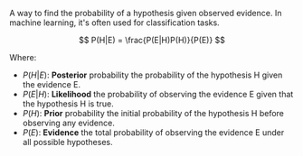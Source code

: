 A way to find the probability of a hypothesis given observed evidence. In machine learning, it's often used for classification tasks.

$$
P(H|E) = \frac{P(E|H)P(H)}{P(E)}
$$

Where:
- $P(H|E):$ **Posterior** probability
	the probability of the hypothesis H given the evidence E.
- $P(E|H):$ **Likelihood** 
	the probability of observing the evidence E given that the hypothesis H is true.
- $P(H):$ **Prior** probability
	the initial probability of the hypothesis H before observing any evidence.
- $P(E):$ **Evidence**
	the total probability of observing the evidence E under all possible hypotheses.